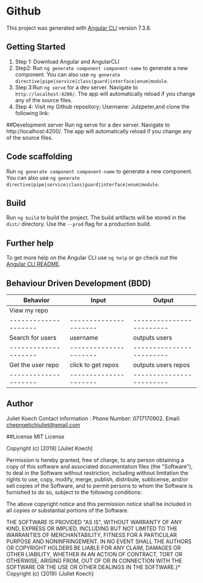 # Github

This project was generated with [Angular CLI](https://github.com/angular/angular-cli) version 7.3.8.

## Getting Started

1) Step 1: Download Angular and AngularCLI
2) Step2: Run `ng generate component component-name` to generate a new component. You can also use `ng generate directive|pipe|service|class|guard|interface|enum|module`. 
 3) Step 3:Run `ng serve` for a dev server. Navigate to `http://localhost:4200/`. The app will automatically reload if you change any of the source files.
 4) Step 4: Visit my Github repository; Username: Julzpeter,and clone the following link: 

 ##Development server
 Run ng serve for a dev server. Navigate to http://localhost:4200/. The app will automatically reload if you change any of the source files.



## Code scaffolding

Run `ng generate component component-name` to generate a new component. You can also use `ng generate directive|pipe|service|class|guard|interface|enum|module`.

## Build

Run `ng build` to build the project. The build artifacts will be stored in the `dist/` directory. Use the `--prod` flag for a production build.

## Further help

To get more help on the Angular CLI use `ng help` or go check out the [Angular CLI README](https://github.com/angular/angular-cli/blob/master/README.md).


## Behaviour Driven Development (BDD)

 |   Behavior         |   Input             |  Output                |
 |--------------------|---------------------|------------------------|
 |View my repo        |                     |                        |
 |--------------------|---------------------|------------------------|               
 | Search for users   |  username           |  outputs users         |
 |--------------------|---------------------|------------------------|
 | Get the user repo  |  click to get repos |  outputs users repos   |  
 |--------------------|---------------------|------------------------|


 ## Author
Juliet Koech 
Contact information : Phone Number: 0717170902. Email: chepngetichjuliet@gmail.com

##License
MIT License

Copyright (c) [2019] [Juliet Koech]

Permission is hereby granted, free of charge, to any person obtaining a copy of this software and associated documentation files (the "Software"), to deal in the Software without restriction, including without limitation the rights to use, copy, modify, merge, publish, distribute, sublicense, and/or sell copies of the Software, and to permit persons to whom the Software is furnished to do so, subject to the following conditions:

The above copyright notice and this permission notice shall be included in all copies or substantial portions of the Software.

THE SOFTWARE IS PROVIDED "AS IS", WITHOUT WARRANTY OF ANY KIND, EXPRESS OR IMPLIED, INCLUDING BUT NOT LIMITED TO THE WARRANTIES OF MERCHANTABILITY, FITNESS FOR A PARTICULAR PURPOSE AND NONINFRINGEMENT. IN NO EVENT SHALL THE AUTHORS OR COPYRIGHT HOLDERS BE LIABLE FOR ANY CLAIM, DAMAGES OR OTHER LIABILITY, WHETHER IN AN ACTION OF CONTRACT, TORT OR OTHERWISE, ARISING FROM, OUT OF OR IN CONNECTION WITH THE SOFTWARE OR THE USE OR OTHER DEALINGS IN THE SOFTWARE.}* Copyright (c) {2019} {Juliet Koech}
